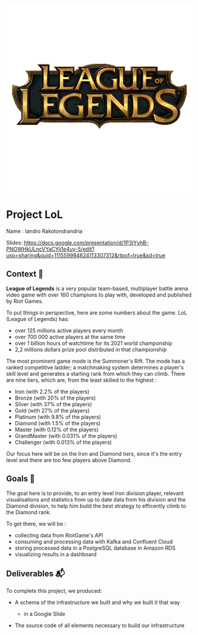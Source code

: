 <img src='./src/LoLlogo.png'>

# Project LoL

Name : Iandro Rakotondrandria

Slides: https://docs.google.com/presentation/d/1P3jYyhB-PNOWHkULncVYaCYij1e4uy-5/edit?usp=sharing&ouid=111559984624113307312&rtpof=true&sd=true

## Context 📇

**League of Legends** is a very popular team-based, multiplayer battle arena video game with over 160 champions to play with, developed and published by Riot Games.

To put things in perspective, here are some numbers about the game. LoL (League of Legends) has:
* over 125 millions active players every month
* over 700 000 active players at the same time
* over 1 billion hours of watchtime for its 2021 world champonship
* 2,2 millions dollars prize pool distributed in that championship

The most prominent game mode is the Summoner's Rift. The mode has a ranked competitive ladder; a matchmaking system determines a player's skill level and generates a starting rank from which they can climb. There are nine tiers, which are, from the least skilled to the highest :
- Iron (with 2.2% of the players)
- Bronze (with 20% of the players)
- Silver (with 37% of the players)
- Gold (with 27% of the players)
- Platinum (with 9.8% of the players)
- Diamond (with 1.5% of the players)
- Master (with 0.12% of the players)
- GrandMaster (with 0.031% of the players)
- Challenger (with 0.013% of the players)

Our focus here will be on the Iron and Diamond tiers, since it's the entry level and there are too few players above Diamond.


## Goals 🎯

The goal here is to provide, to an entry level Iron division player, relevant visualisations and statistics from up to date data from his division and the Diamond division, to help him build the best strategy to efficently climb to the Diamond rank.

To get there, we will be :

* collecting data from RiotGame's API
* consuming and processing data with Kafka and Confluent Cloud
* storing processed data in a PostgreSQL database in Amazon RDS
* visualizing results in a dashboard


## Deliverables 📬

To complete this project, we produced:

* A schema of the infrastructure we built and why we built it that way
    * in a Google Slide

* The source code of all elements necessary to build our infrastructure